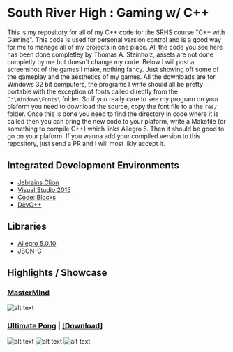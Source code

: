 # South River High : Gaming w/ C++

This is my repository for all of my C++ code for the SRHS course "C++ with Gaming". This code is used for personal version 
control and is a good way for me to manage all of my projects in one place. All the code you see here
has been done completley by Thomas A. Steinholz, assets are not done completly by me but doesn't change my code. Below I will post a screenshot of the games I make, nothing fancy. Just showing off some of the gameplay and the aesthetics of my games. All the downloads are for Windows 32 bit computers, the programs I write should all be pretty portable with the exception of fonts called directly from the `C:\Windows\Fonts\` folder. So if you really care to see my program on your plaform you need to download the source, copy the font file to a the `res/` folder. Once this is done you need to find the directory in code where it is called then you can bring the new code to your plaform, write a Makefile (or something to compile C++) which links Allegro 5. Then it should be good to go on your plaform. If you wanna add your compiled version to this repository, just send a PR and I will most likly accept it.

## Integrated Development Environments 

* [Jebrains Clion](https://www.jetbrains.com/clion/)
* [Visual Studio 2015](www.visualstudio.com/Free)
* [Code::Blocks](http://www.codeblocks.org/)
* [DevC++](http://www.bloodshed.net/devcpp.html)

## Libraries

* [Allegro 5.0.10](https://www.allegro.cc/manual/5/)
* [JSON-C](http://json-c.github.io/json-c/)

## Highlights / Showcase 

### [MasterMind](https://github.com/tsteinholz/CPP-SRHS/tree/master/Projects/MasterMind-Graphical) 
![alt text](https://raw.githubusercontent.com/tsteinholz/CPP-SRHS/master/Projects/MasterMind-Graphical/showcase/mastermind-v3.jpg "MasterMind")

### [Ultimate Pong](https://github.com/tsteinholz/CPP-SRHS/tree/master/Projects/Pong) | [[Download]](https://github.com/tsteinholz/SR-Gaming/raw/master/Projects/Pong/Downloads/Windows-x86/Pong.zip)
![alt text](https://raw.githubusercontent.com/tsteinholz/SR-Gaming/master/Projects/Pong/showcase/74bab0ec458fbe72c9299165a9ddc937.jpg "Pong")
![alt text](https://raw.githubusercontent.com/tsteinholz/CPP-SRHS/master/Projects/Pong/showcase/634af285d8085b7cb228c11ac9d5be3c.png "Pong")
![alt text](https://raw.githubusercontent.com/tsteinholz/CPP-SRHS/master/Projects/Pong/showcase/8bf08da161057c1f959daa8e92d58733.jpg "Pong")
